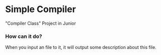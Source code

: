# Simple Compiler
"Compiler Class" Project in Junior 

### How can it do?
When you input an file to it, it will output some description about this file.


